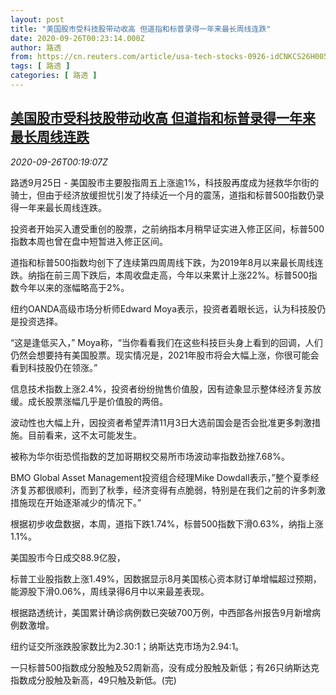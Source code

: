 ```yaml
---
layout: post
title: "美国股市受科技股带动收高 但道指和标普录得一年来最长周线连跌"
date: 2020-09-26T00:23:14.000Z
author: 路透
from: https://cn.reuters.com/article/usa-tech-stocks-0926-idCNKCS26H005
tags: [ 路透 ]
categories: [ 路透 ]
---
```

<!--1601079794000-->
[美国股市受科技股带动收高 但道指和标普录得一年来最长周线连跌](https://cn.reuters.com/article/usa-tech-stocks-0926-idCNKCS26H005)
------

<div>
<div><i>2020-09-26T00:19:07Z</i></div><p>路透9月25日 - 美国股市主要股指周五上涨逾1%，科技股再度成为拯救华尔街的骑士，但由于经济放缓担忧引发了持续近一个月的震荡，道指和标普500指数仍录得一年来最长周线连跌。</p><p>投资者开始买入遭受重创的股票，之前纳指本月稍早证实进入修正区间，标普500指数本周也曾在盘中短暂进入修正区间。</p><p>道指和标普500指数均创下了连续第四周周线下跌，为2019年8月以来最长周线连跌。纳指在前三周下跌后，本周收盘走高，今年以来累计上涨22%。标普500指数今年以来的涨幅略高于2%。</p><p>纽约OANDA高级市场分析师Edward Moya表示，投资者着眼长远，认为科技股仍是投资选择。</p><p>“这是逢低买入，” Moya称，“当你看看我们在这些科技巨头身上看到的回调，人们仍然会想要持有美国股票。现实情况是，2021年股市将会大幅上涨，你很可能会看到科技股仍在领涨。”</p><p>信息技术指数上涨2.4%，投资者纷纷抛售价值股，因有迹象显示整体经济复苏放缓。成长股票涨幅几乎是价值股的两倍。</p><p>波动性也大幅上升，因投资者希望弄清11月3日大选前国会是否会批准更多刺激措施。目前看来，这不太可能发生。</p><p>被称为华尔街恐慌指数的芝加哥期权交易所市场波动率指数劲挫7.68%。</p><p>BMO Global Asset Management投资组合经理Mike Dowdall表示，”整个夏季经济复苏都很顺利，而到了秋季，经济变得有点脆弱，特别是在我们之前的许多刺激措施现在开始逐渐减少的情况下。”</p><p>根据初步收盘数据，本周，道指下跌1.74%，标普500指数下滑0.63%，纳指上涨1.1%。</p><p>美国股市今日成交88.9亿股，</p><p>标普工业股指数上涨1.49%，因数据显示8月美国核心资本财订单增幅超过预期，能源股下滑0.06%，周线录得6月中以来最差表现。</p><p>根据路透统计，美国累计确诊病例数已突破700万例，中西部各州报告9月新增病例数激增。</p><p>纽约证交所涨跌股家数比为2.30:1；纳斯达克市场为2.94:1。</p><p>一只标普500指数成分股触及52周新高，没有成分股触及新低；有26只纳斯达克指数成分股触及新高，49只触及新低。(完)</p>
</div>
